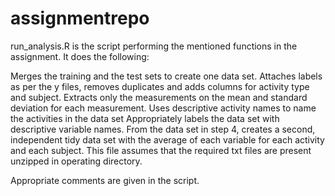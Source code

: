 # assignmentrepo

run_analysis.R is the script performing the mentioned functions in the assignment. It does the following:

Merges the training and the test sets to create one data set.
Attaches labels as per the y files, removes duplicates and adds columns for activity type and subject.
Extracts only the measurements on the mean and standard deviation for each measurement.
Uses descriptive activity names to name the activities in the data set
Appropriately labels the data set with descriptive variable names.
From the data set in step 4, creates a second, independent tidy data set with the average of each variable for each activity and each subject.
This file assumes that the required txt files are present unzipped in operating directory.

Appropriate comments are given in the script.
